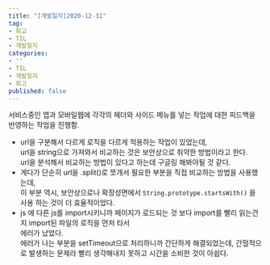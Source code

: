 ```yaml
---
title: "[개발일지]2020-12-31"
tag:
- 회고
- TIL
- 개발일지
categories:
- ''
- TIL
- 개발일지
- 회고
published: false
---
```


서비스중인 앱과 모바일웹에 각각의 헤더와 사이드 메뉴를 넣는 작업에 대한 피드백을 반영하는 작업을 진행함.
- url을 구분해서 다르게 로직을 다르게 적용하는 작업이 있었는데,   
 url을 string으로 가져와서 비교하는 것은 보안상으로 취약한 방법이라고 한다.   
 url을 분석해서 비교하는 방법이 있다고 하는데 구글링 해봐야될 것 같다.   
 - 게다가 단순히 url을 .split()로 쪼개서 필요한 부분을 직접 비교하는 방법을 사용했는데,   
	 이 부분 역시, 보안상으로나 확장성면에서 `String.prototype.startsWith()` 을 사용 하는 것이 더 효율적이었다.
- js 에 다른 js를 import시키니까 페이지가 로드되는 것 보다 import를 빨리 읽는건지 import된 파일의 로직을 먼저 타서   
	에러가 났었다.   
	에러가 나는 부분을 setTimeout으로 처리하니까 간단하게 해결되었는데, 간헐적으로 발생하는 문제라 빨리 생각해내지 못하고 시간을 소비한 것이 아쉽다.
